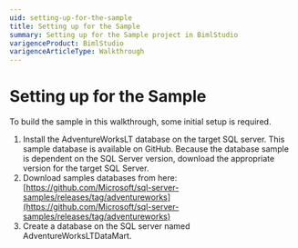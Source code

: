 ```yaml
---
uid: setting-up-for-the-sample
title: Setting up for the Sample
summary: Setting up for the Sample project in BimlStudio
varigenceProduct: BimlStudio
varigenceArticleType: Walkthrough
---
```

# Setting up for the Sample

To build the sample in this walkthrough, some initial setup is required.

1. Install the AdventureWorksLT database on the target SQL server. This sample database is available on GitHub. Because the database sample is dependent on the SQL Server version, download the appropriate version for the target SQL Server.
1. Download samples databases from here: [https://github.com/Microsoft/sql-server-samples/releases/tag/adventureworks](https://github.com/Microsoft/sql-server-samples/releases/tag/adventureworks)
1. Create a database on the SQL server named AdventureWorksLTDataMart.
